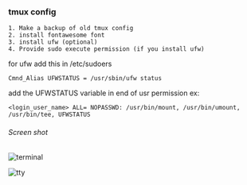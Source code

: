 ### tmux config


    1. Make a backup of old tmux config
    2. install fontawesome font 
    3. install ufw (optional)
    4. Provide sudo execute permission (if you install ufw)


for ufw add this in /etc/sudoers 
    
   ` Cmnd_Alias UFWSTATUS = /usr/sbin/ufw status `

add the UFWSTATUS variable in end of usr permission  ex:

   ` <login_user_name> ALL= NOPASSWD: /usr/bin/mount, /usr/bin/umount, /usr/bin/tee, UFWSTATUS `


###### Screen shot

![terminal](https://github.com/viyoriya/tmux/blob/main/screenshot/2023-terminal.png)

![tty](https://github.com/viyoriya/tmux/blob/main/screenshot/2023-tty.png)
  
